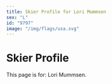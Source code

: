 ```yaml
---
title: Skier Profile for Lori Mummsen
sex: "L"
id: "9797"
image: "/img/flags/usa.svg" 
---
```


# Skier Profile

This page is for: Lori Mummsen.
    